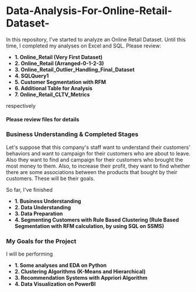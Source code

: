 # Data-Analysis-For-Online-Retail-Dataset-
In this repository, I've started to analyze an Online Retail Dataset. Until this time, I completed my analyses on Excel and SQL. Please review:
* **1. Online_Retail (Very First Dataset)**
* **2. Online_Retail (Arranged-0-1-2-3)**
* **3. Online_Retail_Outlier_Handling_Final_Dataset**
* **4. SQLQuery1**
* **5. Customer Segmentation with RFM**
* **6. Additional Table for Analysis**
* **7. Online_Retail_CLTV_Metrics**

respectively

#### Please review files for details

### Business Understanding & Completed Stages
Let's suppose that this company's staff want to understand their customers' behaviors and want to campaign for their customers who are about to leave. Also they want to find and campaign for their customers who brought the most money to them. Also, to increase their profit, they want to find whether there are some associations between the products that bought by their customers. These will be their goals.

So far, I've finished 
*  **1. Business Understanding**
*  **2. Data Understanding**
*  **3. Data Preparation**
*  **4. Segmenting Customers with Rule Based Clustering (Rule Based Segmentation with RFM calculation, by using SQL on SSMS)**

### My Goals for the Project

I will be performing
* **1. Some analyses and EDA on Python**
* **2. Clustering Algorithms (K-Means and Hierarchical)**
* **3. Recommendation Systems with Appriori Algorithm**
* **4. Data Visualization on PowerBI**
